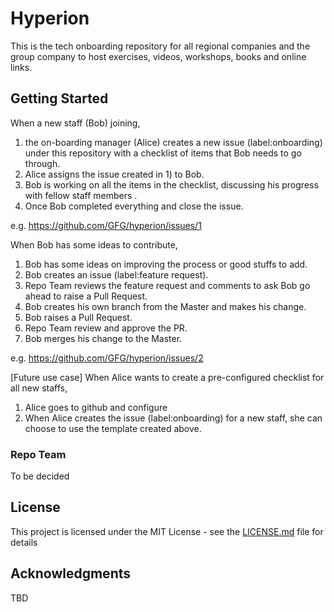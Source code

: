 # Hyperion

This is the tech onboarding repository for all regional companies and the group company to host exercises, videos, workshops, books and online links.

## Getting Started

When a new staff (Bob) joining, 

1) the on-boarding manager (Alice) creates a new issue (label:onboarding) under this repository with a checklist of items that Bob needs to go through.
2) Alice assigns the issue created in 1) to Bob.
3) Bob is working on all the items in the checklist, discussing his progress with fellow staff members .
4) Once Bob completed everything and close the issue.

e.g. https://github.com/GFG/hyperion/issues/1

When Bob has some ideas to contribute,
1) Bob has some ideas on improving the process or good stuffs to add. 
2) Bob creates an issue (label:feature request).
3) Repo Team reviews the feature request and comments to ask Bob go ahead to raise a Pull Request.
4) Bob creates his own branch from the Master and makes his change.
5) Bob raises a Pull Request.
6) Repo Team review and approve the PR.
7) Bob merges his change to the Master.

e.g. https://github.com/GFG/hyperion/issues/2

[Future use case] When Alice wants to create a pre-configured checklist for all new staffs,
1) Alice goes to github and configure
2) When Alice creates the issue (label:onboarding) for a new staff, she can choose to use the template created above.


### Repo Team

To be decided

## License

This project is licensed under the MIT License - see the [LICENSE.md](LICENSE.md) file for details

## Acknowledgments

TBD